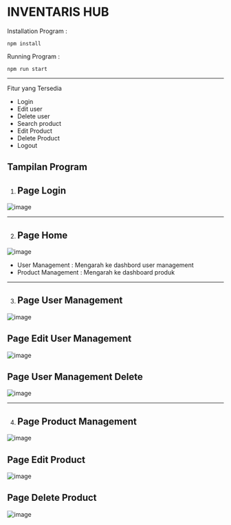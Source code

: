 # INVENTARIS HUB

Installation Program :
```
npm install
```
Running Program :
```
npm run start
```
--------------
Fitur yang Tersedia
- Login
- Edit user
- Delete user
- Search product
- Edit Product
- Delete Product
- Logout

Tampilan Program
---
1. Page Login
   -
![image](https://github.com/user-attachments/assets/9fb6b166-3426-406e-8d42-9a6ddcd1e8ba)


---
2. Page Home
   -
![image](https://github.com/user-attachments/assets/90cd73de-cc12-46c6-a851-a35b432ec06d)


   - User Management : Mengarah ke dashbord user management
   - Product Management : Mengarah ke dashboard produk
---
3. Page User Management
   -
  ![image](https://github.com/user-attachments/assets/61ab403b-41e3-47a2-a52a-9da12a147f5c)

   Page  Edit User Management
   -
  ![image](https://github.com/user-attachments/assets/be2dcc65-28a2-4aa0-bf46-eeeab6a45853)

   Page User Management Delete
   -
   ![image](https://github.com/user-attachments/assets/9f16c8ad-4233-4ddc-ab91-295a32edab1f)


---
4. Page Product Management
   -
  ![image](https://github.com/user-attachments/assets/16bf9162-2087-495f-b0d7-9d4eca268e6d)

   Page Edit Product
   -
  ![image](https://github.com/user-attachments/assets/86199700-8526-49e8-9a74-4989f54d77cb)

   Page Delete Product
   -
   ![image](https://github.com/user-attachments/assets/306d57b5-2158-440f-b659-ae89524f3b08)

   



